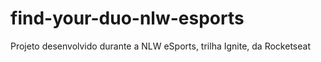 # find-your-duo-nlw-esports
Projeto desenvolvido durante a NLW eSports, trilha Ignite, da Rocketseat
